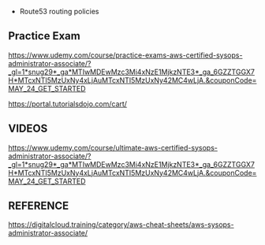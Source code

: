 - Route53 routing policies 

## Practice Exam

https://www.udemy.com/course/practice-exams-aws-certified-sysops-administrator-associate/?_gl=1*snug29*_ga*MTIwMDEwMzc3Mi4xNzE1MjkzNTE3*_ga_6GZZTGGX7H*MTcxNTI5MzUxNy4xLjAuMTcxNTI5MzUxNy42MC4wLjA.&couponCode=MAY_24_GET_STARTED

https://portal.tutorialsdojo.com/cart/

## VIDEOS

https://www.udemy.com/course/ultimate-aws-certified-sysops-administrator-associate/?_gl=1*snug29*_ga*MTIwMDEwMzc3Mi4xNzE1MjkzNTE3*_ga_6GZZTGGX7H*MTcxNTI5MzUxNy4xLjAuMTcxNTI5MzUxNy42MC4wLjA.&couponCode=MAY_24_GET_STARTED

## REFERENCE

https://digitalcloud.training/category/aws-cheat-sheets/aws-sysops-administrator-associate/
